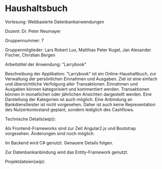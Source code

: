 # Haushaltsbuch

Vorlesung:  Webbasierte Datenbankanwendungen 

Dozent: Dr. Peter Neumayer

Gruppennummer:  7

Gruppenmitglieder: Lars Robert Lux, Matthias Peter Kugel, Jan Alexander Fischer, Christian Bergen 

Arbeitstitel der Anwendung: "Larrybook" 

Beschreibung der Applikation: 
"Larrybook" ist ein Online-Haushaltbuch, zur Verwaltung der persönlichen Einnahmen und Ausgaben.
Ziel ist eine einfach und übersichtliche Verfolgung aller Transaktionen. Einnahmen und Ausgaben können kategorisiert und     kommentiert werden. Transaktionen können in monatlichen oder jährlichen Ansichten dargestellt werden. Eine Darstellung der Kategorien ist auch möglich. Eine Anbindung an Bankdienstleister ist nicht vorgesehen. Daher ist auch keine Representation des Nutzerkontostand geplant, sondern lediglich des Cashflows.

Technische Details(_wip_)): 


Als Frontend-Frameworks sind zur Zeit Angular2.js und Bootstrap vorgesehen. Änderungen sind noch möglich. 

Im Backend wird C# genutzt. Genauere Details folgen. 

Zur Datenbankanbindung wird das Entity-Framework genutzt. 

Projektdateien(_wip_):
